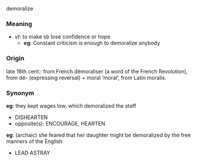 demoralize
### Meaning
+ _vt_: to make sb lose confidence or hope
	+ __eg__: Constant criticism is enough to demoralize anybody

### Origin

late 18th cent.: from French démoraliser (a word of the French Revolution), from dé- (expressing reversal) + moral ‘moral’, from Latin moralis.

### Synonym

__eg__: they kept wages low, which demoralized the staff

+ DISHEARTEN
+ opposite(s): ENCOURAGE, HEARTEN

__eg__: (archaic) she feared that her daughter might be demoralized by the free manners of the English

+ LEAD ASTRAY


